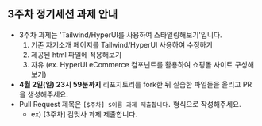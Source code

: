 ## 3주차 정기세션 과제 안내
- 3주차 과제는 'Tailwind/HyperUI를 사용하여 스타일링해보기'입니다.
  1. 기존 자기소개 페이지를 Tailwind/HyperUI 사용하여 수정하기
  2. 제공된 html 파일에 적용해보기
  3. 자유 (ex. HyperUI eCommerce 컴포넌트를 활용하여 쇼핑몰 사이트 구성해보기)
- **4월 2일(일) 23시 59분까지** 리포지토리를 fork한 뒤 실습한 파일들을 올리고 PR을 생성해주세요.
- Pull Request 제목은 `[$주차] $이름 과제 제출합니다.` 형식으로 작성해주세요.
    - ex) [3주차] 김멋사 과제 제출합니다.
